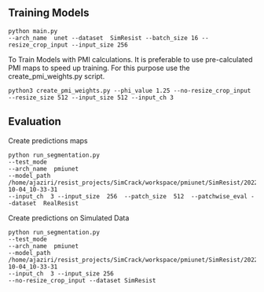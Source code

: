 

## Training Models ##
```
python main.py 
--arch_name  unet --dataset  SimResist --batch_size 16 --resize_crop_input --input_size 256
```
To Train Models with PMI calculations. It is preferable to use pre-calculated PMI maps to speed up training. For this purpose use the create_pmi_weights.py script.
```
python3 create_pmi_weights.py --phi_value 1.25 --no-resize_crop_input --resize_size 512 --input_size 512 --input_ch 3
```

## Evaluation ##

Create predictions maps
```
python run_segmentation.py 
--test_mode
--arch_name  pmiunet
--model_path  /home/ajaziri/resist_projects/SimCrack/workspace/pmiunet/SimResist/2022-10-04_10-33-31
--input_ch  3 --input_size  256  --patch_size  512  --patchwise_eval --dataset  RealResist
```

Create predictions on Simulated Data
```
python run_segmentation.py 
--test_mode
--arch_name  pmiunet
--model_path  /home/ajaziri/resist_projects/SimCrack/workspace/pmiunet/SimResist/2022-10-04_10-33-31
--input_ch  3 --input_size 256
--no-resize_crop_input --dataset SimResist
```


